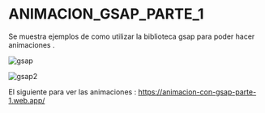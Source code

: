 # ANIMACION_GSAP_PARTE_1

Se muestra ejemplos de como utilizar la biblioteca gsap para poder hacer animaciones .


![gsap](https://user-images.githubusercontent.com/71619972/107170850-5ad3c580-698f-11eb-94cf-d03901e7f1d8.PNG)

![gsap2](https://user-images.githubusercontent.com/71619972/107170855-5dceb600-698f-11eb-935e-116f03921ded.PNG)

El siguiente para ver las animaciones : https://animacion-con-gsap-parte-1.web.app/
